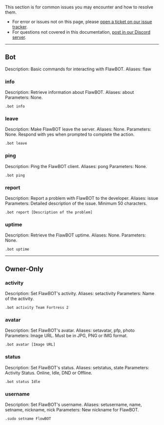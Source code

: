 [issues-link]: https://github.com/CriticalFlaw/FlawBOT/issues
[discord-link]: https://discord.gg/hTdtK9vBhE

This section is for common issues you may encounter and how to resolve them.

* For error or issues not on this page, please [open a ticket on our issue tracker][issues-link].
* For questions not covered in this documentation, [post in our Discord server][discord-link].

---

## Bot

Description: Basic commands for interacting with FlawBOT.
Aliases: flaw

### info

Description: Retrieve information about FlawBOT.
Aliases: about
Parameters: None.

```
.bot info
```

### leave

Description: Make FlawBOT leave the server.
Aliases: None.
Parameters: None. Respond with yes when prompted to complete the action.

```
.bot leave
```

### ping

Description: Ping the FlawBOT client.
Aliases: pong
Parameters: None.

```
.bot ping
```

### report

Description: Report a problem with FlawBOT to the developer.
Aliases: issue
Parameters: Detailed description of the issue. Minimum 50 characters.

```
.bot report [Description of the problem]
```

### uptime

Description: Retrieve the FlawBOT uptime.
Aliases: None.
Parameters: None.

```
.bot uptime
```

---

## Owner-Only

### activity

Description: Set FlawBOT's activity.
Aliases: setactivity
Parameters: Name of the activity.

```
.bot activity Team Fortress 2
```

### avatar

Description: Set FlawBOT's avatar.
Aliases: setavatar, pfp, photo
Parameters: Image URL. Must be in JPG, PNG or IMG format.

```
.bot avatar [Image URL]
```

### status

Description: Set FlawBOT's status.
Aliases: setstatus, state
Parameters: Activity Status. Online, Idle, DND or Offline.

```
.bot status Idle
```

### username

Description: Set FlawBOT's username.
Aliases: setusername, name, setname, nickname, nick
Parameters: New nickname for FlawBOT.

```
.sudo setname FlowBOT
```